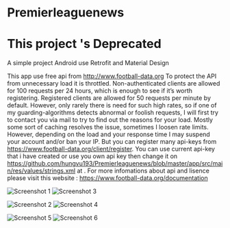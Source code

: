 # Premierleaguenews
# This project 's Deprecated
A simple project Android use Retrofit and Material Design

This app use free api from http://www.football-data.org
To protect the API from unnecessary load it is throttled. Non-authenticated clients are allowed for 100 requests per 24 hours,
which is enough to see if it’s worth registering. Registered clients are allowed for 50 requests per minute by default. 
However, only rarely there is need for such high rates, so if one of my guarding-algorithms detects abnormal or foolish requests,
I will first try to contact you via mail to try to find out the reasons for your load. Mostly some sort of caching resolves the issue, 
sometimes I loosen rate limits. However, depending on the load and your response time I may suspend your account and/or ban your IP.
But you can register many api-keys from https://www.football-data.org/client/register.
You can use current api-key that i have created or use you own api key then change it on https://github.com/hungvu193/Premierleaguenews/blob/master/app/src/main/res/values/strings.xml at .
For more infomations about api and lisence please visit this website : https://www.football-data.org/documentation


![Screenshot 1](https://i.imgur.com/NNee5km.png)  ![Screenshot 3](https://i.imgur.com/ZSN4f7U.png)

![Screenshot 2](https://i.imgur.com/wYeznEZ.png)  ![Screenshot 4](https://i.imgur.com/UTZnfck.png)

![Screenshot 5](https://i.imgur.com/xwd0DRm.png)  ![Screenshot 6](https://i.imgur.com/QmBB6A9.png)


